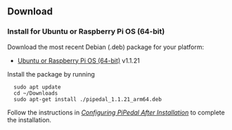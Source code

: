 ## Download

### Install for Ubuntu or Raspberry Pi OS (64-bit)

Download the most recent Debian (.deb) package for your platform:

- [Ubuntu or Raspberry Pi OS (64-bit)](https://github.com/rerdavies/pipedal/releases/download/v1.1.21/pipedal_1.1.21_arm64.deb) v1.1.21

Install the package by running 

```
  sudo apt update
  cd ~/Downloads  
  sudo apt-get install ./pipedal_1.1.21_arm64.deb
```

Follow the instructions in [_Configuring PiPedal After Installation_](https://rerdavies.github.io/pipedal/Configuring.html) to complete the installation.
